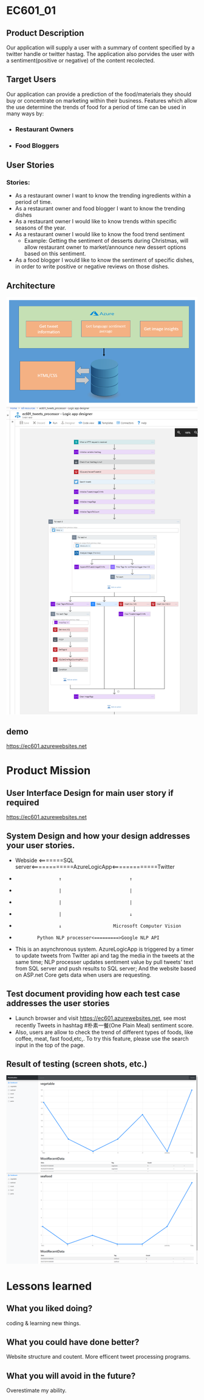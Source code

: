# EC601_01

## Product Description
Our application will supply a user with a summary of content specified by a twitter handle or twitter hastag. The application also porvides the user with a sentiment(positive or negative) of the content recolected.

## Target Users
Our application can provide a prediction of the food/materials they should buy or concentrate on marketing within their business. Features which allow the use determine the trends of food for a period of time can be used in many ways by:

* ### Restaurant Owners
* ### Food Bloggers

## User Stories

### Stories:

* As a restaurant owner I want to know the trending ingredients within a period of time.
* As a restaurant owner and food blogger I want to know the trending dishes
* As a restaurant owner I would like to know trends within specific seasons of the year.
* As a restaurant owner I would like to know the food trend sentiment
  * Example: Getting the sentiment of desserts during Christmas, will allow restaurant owner to market/announce new dessert options based on this sentiment.
* As a food blogger I would like to know the sentiment of specific dishes, in order to write positive or negative reviews on those dishes.

## Architecture
![Architecture](EC601_miniproj_1_arch.png)
![LogicAppArchitecture](EC601_miniproj_1_LogicApp_arch.png)

## demo
https://ec601.azurewebsites.net

# Product Mission
## User Interface Design for main user story if required
https://ec601.azurewebsites.net
## System Design and how your design addresses your user stories.
* Webside <=======SQL server<============AzureLogicApp<=============Twitter
*                     ↑                         ↑ 
*                     |                         |
*                     |                         |
*                     |                         ↓
*                     ↓                   Microsoft Computer Vision
*             Python NLP processer<=========>Google NLP API
* This is an asynchronous system. AzureLogicApp is triggered by a timer to update tweets from Twitter api and tag the media in the tweets at the same time; NLP processer updates sentiment value by pull tweets' text from SQL server and push results to SQL server; And the website based on ASP.net Core gets data when users are requesting.
## Test document providing how each test case addresses the user stories
 * Launch browser and visit https://ec601.azurewebsites.net, see most recently Tweets in hashtag #朴素一餐(One Plain Meal) sentiment score.
 * Also, users are allow to check the trend of different types of foods, like coffee, meat, fast food,etc,. To try this feature, please use the search input in the top of the page.
## Result of testing (screen shots, etc.)
![TestResult0](vegetable.png)
![TestResult1](seafood.png)
# Lessons learned
## What you liked doing?
 coding & learning new things.
## What you could have done better?
 Website structure and coutent. More efficent tweet processing programs.
## What you will avoid in the future?
 Overestimate my ability.
